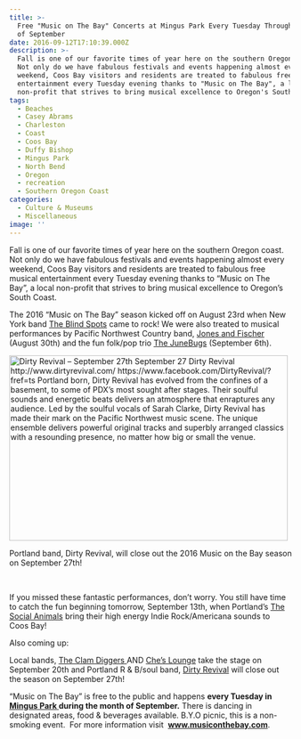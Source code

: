 ```yaml
---
title: >-
  Free "Music on The Bay" Concerts at Mingus Park Every Tuesday Through the End
  of September
date: 2016-09-12T17:10:39.000Z
description: >-
  Fall is one of our favorite times of year here on the southern Oregon coast.
  Not only do we have fabulous festivals and events happening almost every
  weekend, Coos Bay visitors and residents are treated to fabulous free musical
  entertainment every Tuesday evening thanks to "Music on The Bay", a local
  non-profit that strives to bring musical excellence to Oregon's South Coast.
tags:
  - Beaches
  - Casey Abrams
  - Charleston
  - Coast
  - Coos Bay
  - Duffy Bishop
  - Mingus Park
  - North Bend
  - Oregon
  - recreation
  - Southern Oregon Coast
categories:
  - Culture & Museums
  - Miscellaneous
image: ''
---
```

Fall is one of our favorite times of year here on the southern Oregon coast. Not only do we have fabulous festivals and events happening almost every weekend, Coos Bay visitors and residents are treated to fabulous free musical entertainment every Tuesday evening thanks to &#8220;Music on The Bay&#8221;, a local non-profit that strives to bring musical excellence to Oregon&#8217;s South Coast.

The 2016 &#8220;Music on The Bay&#8221; season kicked off on August 23rd when New York band <a href="http://musiconthebayoregon.com/the-blind-spots/" target="_blank">The Blind Spots</a> came to rock! We were also treated to musical performances by Pacific Northwest Country band, <a href="http://musiconthebayoregon.com/jones-and-fischer/" target="_blank">Jones and Fischer</a> (August 30th) and the fun folk/pop trio <a href="http://musiconthebayoregon.com/the-junebugs/" target="_blank">The JuneBugs</a> (September 6th).

<div id="attachment_93600" style="width: 510px" class="wp-caption aligncenter">
  <img class="wp-image-93600 size-full" src="/wp-content/uploads/2013/09/Dirty-Revival.jpg" alt="Dirty Revival – September 27th  September 27  Dirty Revival  http://www.dirtyrevival.com/  https://www.facebook.com/DirtyRevival/?fref=ts     Portland born, Dirty Revival has evolved from the confines of a basement, to some of PDX’s most sought after stages. Their soulful sounds and energetic beats delivers an atmosphere that enraptures any audience.  Led by the soulful vocals of Sarah Clarke, Dirty Revival has made their mark on the Pacific Northwest music scene. The unique ensemble delivers powerful original tracks and superbly arranged classics with a resounding presence, no matter how big or small the venue." width="500" height="333" srcset="/wp-content/uploads/2013/09/Dirty-Revival.jpg 500w, /wp-content/uploads/2013/09/Dirty-Revival-200x133.jpg 200w, /wp-content/uploads/2013/09/Dirty-Revival-254x168.jpg 254w, /wp-content/uploads/2013/09/Dirty-Revival-120x80.jpg 120w" sizes="(max-width: 500px) 100vw, 500px" />
  
  <p class="wp-caption-text">
    Portland band, Dirty Revival, will close out the 2016 Music on the Bay season on September 27th!
  </p>
</div>

&nbsp;

If you missed these fantastic performances, don&#8217;t worry. You still have time to catch the fun beginning tomorrow, September 13th, when Portland&#8217;s <a href="http://musiconthebayoregon.com/the-social-animals/" target="_blank">The Social Animals</a> bring their high energy Indie Rock/Americana sounds to Coos Bay!

Also coming up:
  
Local bands, <a href="http://musiconthebayoregon.com/the-clam-diggers/" target="_blank">The Clam Diggers </a> AND <a href="http://musiconthebayoregon.com/ches-lounge/" target="_blank">Che’s Lounge</a> take the stage on September 20th and Portland R & B/soul band, <a href="http://musiconthebayoregon.com/dirty-revival/" target="_blank">Dirty Revival</a> will close out the season on September 27th!

&#8220;Music on The Bay&#8221; is free to the public and happens **every Tuesday in <a href="http://www.coostrails.com/traildescriptions/minguspark/mingus.htm" target="_blank"><strong>Mingus Park</strong> </a> during the month of September.** There is dancing in designated areas, food & beverages available. B.Y.O picnic, this is a non-smoking event.  For more information visit  <a href="http://musiconthebay.com/" target="_blank"><strong>www.musiconthebay.com</strong></a>.

&nbsp;
